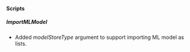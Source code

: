 
#### Scripts
##### ImportMLModel
- Added *modelStoreType* argument to support importing ML model as lists.
